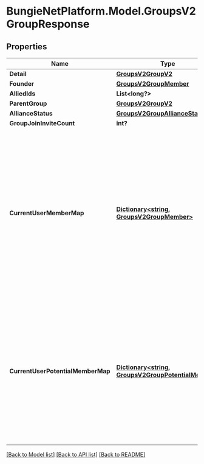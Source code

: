 # BungieNetPlatform.Model.GroupsV2GroupResponse
## Properties

Name | Type | Description | Notes
------------ | ------------- | ------------- | -------------
**Detail** | [**GroupsV2GroupV2**](GroupsV2GroupV2.md) |  | [optional] 
**Founder** | [**GroupsV2GroupMember**](GroupsV2GroupMember.md) |  | [optional] 
**AlliedIds** | **List&lt;long?&gt;** |  | [optional] 
**ParentGroup** | [**GroupsV2GroupV2**](GroupsV2GroupV2.md) |  | [optional] 
**AllianceStatus** | [**GroupsV2GroupAllianceStatus**](GroupsV2GroupAllianceStatus.md) |  | [optional] 
**GroupJoinInviteCount** | **int?** |  | [optional] 
**CurrentUserMemberMap** | [**Dictionary&lt;string, GroupsV2GroupMember&gt;**](GroupsV2GroupMember.md) | This property will be populated if the authenticated user is a member of the group. Note that because of account linking, a user can sometimes be part of a clan more than once. As such, this returns the highest member type available. | [optional] 
**CurrentUserPotentialMemberMap** | [**Dictionary&lt;string, GroupsV2GroupPotentialMember&gt;**](GroupsV2GroupPotentialMember.md) | This property will be populated if the authenticated user is an applicant or has an outstanding invitation to join. Note that because of account linking, a user can sometimes be part of a clan more than once. | [optional] 

[[Back to Model list]](../README.md#documentation-for-models) [[Back to API list]](../README.md#documentation-for-api-endpoints) [[Back to README]](../README.md)

